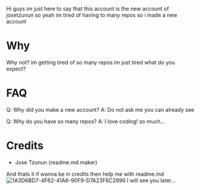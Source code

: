 Hi guys im just here to say that this account is the new account of josetzunun so yeah im tired of having to many repos so i made a new account
# Why
Why not? im getting tired of so many repos im just tired what do you expect?
# FAQ
Q: Why did you make a new account?
A: Do not ask me you can already see

Q: Why do you have so many repos?
A: I love coding! so much...

# Credits
- Jose Tzunun (readme.md maker)

And thats it if wanna be in credits then help me with readme.md![1A3D6BD7-4F62-41A6-90F9-D7A23F6C2996](https://user-images.githubusercontent.com/95003687/143334550-d17ec779-2d5b-4600-a46a-c1f07795d489.jpeg)
I will see you later...
